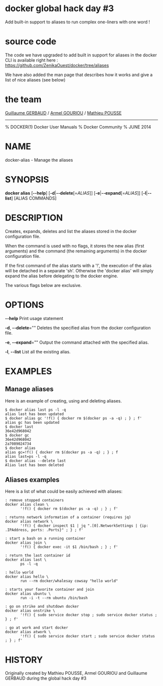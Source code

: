 # docker global hack day #3

Add built-in support to aliases to run complex one-liners with one word !

# source code

The code we have upgraded to add built in support for aliases in the docker CLI is available right here : https://github.com/ZenikaOuest/docker/tree/aliases

We have also added the man page that describes how it works and give a list of nice aliases (see below)

# the team

[Guillaume GERBAUD](https://twiter.com/ggerbaud) / [Armel GOURIOU](https://twiter.com/agouriou) / [Mathieu POUSSE](https://twiter.com/m_pousse)

--------
% DOCKER(1) Docker User Manuals
% Docker Community
% JUNE 2014
# NAME
docker-alias - Manage the aliases

# SYNOPSIS
**docker alias**
[**--help**]
[**-d**|**--delete**[=*ALIAS*]]
[**-e**|**--expand**[=*ALIAS*]]
[**-l**|**--list**]
[ALIAS COMMANDS]

# DESCRIPTION

Creates, expands, deletes and list the aliases stored in the docker configuration file.

When the command is used with no flags, it stores the new alias (first arguments) and the command (the remaining arguments) in the docker configuration file. 

If the first command of the alias starts with a '!', the execution of the alias will be detached in a separate 'sh'. Otherwise the 'docker alias' will simply expand the alias before delegating to the docker engine. 

The various flags below are exclusive.

# OPTIONS
**--help**
  Print usage statement

**-d**, **--delete**=""
   Deletes the specified alias from the docker configuration file.

**-e**, **--expand**=""
   Output the command attached with the specified alias.

**-l**, **--list**
   List all the existing alias.


# EXAMPLES

## Manage aliases

Here is an example of creating, using and deleting aliases.

    $ docker alias last ps -l -q
    alias last has been updated
    $ docker alias gc '!f() { docker rm $(docker ps -a -q) ; } ; f'
    alias gc has been updated
    $ docker last
	36e42d968042
    $ docker gc
	36e42d968042
	2a7089024734
    $ docker alias
    alias gc=!f() { docker rm $(docker ps -a -q) ; } ; f
    alias last=ps -l -q
    $ docker alias --delete last
    Alias last has been deleted

## Aliases examples

Here is a list of what could be easily achieved with aliases:

	: remove stopped containers
    docker alias clean \
           '!f() { docker rm $(docker ps -a -q) ; } ; f'
    
    : returns network information of a container (requires jq)
    docker alias network \
           '!f() { docker inspect $1 | jq ".[0].NetworkSettings | {ip: .IPAddress, ports: .Ports}" ; } ; f'
    
    : start a bash on a running container
    docker alias join \
           '!f() { docker exec -it $1 /bin/bash ; } ; f'
    
    : return the last container id
    docker alias last \
           ps -l -q
       
    : hello world
    docker alias hello \
           run --rm docker/whalesay cowsay "hello world"
           
    : starts your favorite container and join
    docker alias ubuntu \
           run -i -t --rm ubuntu /bin/bash
    
    : go on strike and shutdown docker
    docker alias onstrike \
           '!f() { sudo service docker stop ; sudo service docker status ; } ; f'
    
    : go at work and start docker
    docker alias atwork \
           '!f() { sudo service docker start ; sudo service docker status ; } ; f' 

# HISTORY
Originally created by Mathieu POUSSE, Armel GOURIOU and Guillaume GERBAUD during the global hack day #3
